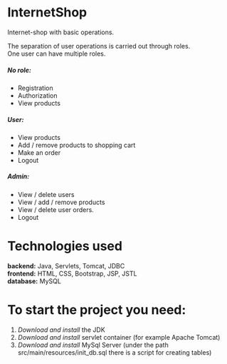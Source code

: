 # InternetShop
Internet-shop with basic operations. 

The separation of user operations is carried out through roles.<br>
One user can have multiple roles.<br>
##### No role:<br>
  - Registration
  - Authorization
  - View products
##### User:<br>
  - View products
  - Add / remove products to shopping cart
  - Make an order
  - Logout
##### Admin:<br>
  - View / delete users
  - View / add / remove products
  - View / delete user orders.
  - Logout

# Technologies used<br>
**backend:** Java, Servlets, Tomcat, JDBC<br>
**frontend:** HTML, CSS, Bootstrap, JSP, JSTL<br>
**database:** MySQL<br>

# To start the project you need:<br>
1) *Download and install* the JDK<br>
2) *Download and install* servlet container (for example Apache Tomcat)<br>
3) *Download and install* MySql Server (under the path src/main/resources/init_db.sql there is a script for creating tables)<br>
